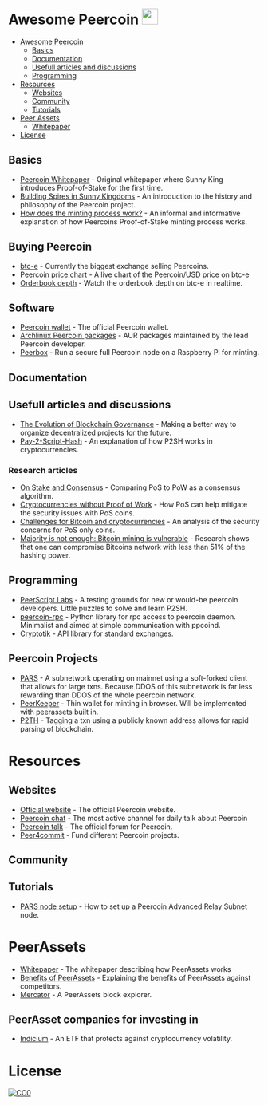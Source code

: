 Awesome Peercoin <img src="https://peercoin.net/assets/img/logos/logo.svg" height="32" width="32">
=============

- [Awesome Peercoin](#awesome-peercoin)
    - [Basics](#basics)
    - [Documentation](#documentation)
    - [Usefull articles and discussions](#usefull-articles-and-discussions)
    - [Programming](#programming)
- [Resources](#resources)
    - [Websites](#websites)
    - [Community](#community)
    - [Tutorials](#tutorials)
- [Peer Assets](#peerassets)
    - [Whitepaper](#whitepaper)
- [License](#license)


## Basics

* [Peercoin Whitepaper](https://peercoin.net/assets/paper/peercoin-paper.pdf) - Original whitepaper where Sunny King introduces Proof-of-Stake for the first time.
* [Building Spires in Sunny Kingdoms](https://medium.com/@Nagalim/building-spires-in-sunny-kingdoms-d126e214dd66) - An introduction to the history and philosophy of the Peercoin project.
* [How does the minting process work?](https://talk.peercoin.net/t/informal-discussion-how-does-the-minting-process-work/2189/56) - An informal and informative explanation of how Peercoins Proof-of-Stake minting process works.

## Buying Peercoin

* [btc-e](https://btc-e.com/) - Currently the biggest exchange selling Peercoins.
* [Peercoin price chart](https://bitcoinwisdom.com/markets/btce/ppcusd) - A live chart of the Peercoin/USD price on btc-e
* [Orderbook depth](https://cryptrader.com/charts/btce/ppc/usd) - Watch the orderbook depth on btc-e in realtime.

## Software
* [Peercoin wallet](https://peercoin.net/wallet) - The official Peercoin wallet.
* [Archlinux Peercoin packages](https://aur.archlinux.org/packages/?K=ammon&SeB=m) - AUR packages maintained by the lead Peercoin developer.
* [Peerbox](http://www.peerbox.me/) - Run a secure full Peercoin node on a Raspberry Pi for minting.

## Documentation

## Usefull articles and discussions

* [The Evolution of Blockchain Governance](https://github.com/slentzen/awesome-peercoin) - Making a better way to organize decentralized projects for the future.
* [Pay-2-Script-Hash](https://medium.com/@hrobeers/p2sh-bitcoin-script-puzzle-explained-26c8cb03ff90) - An explanation of how P2SH works in cryptocurrencies.

### Research articles

* [On Stake and Consensus](https://download.wpsoftware.net/bitcoin/pos.pdf) - Comparing PoS to PoW as a consensus algorithm.
* [Cryptocurrencies without Proof of Work](https://arxiv.org/pdf/1406.5694.pdf) - How PoS can help mitigate the security issues with PoS coins.
* [Challenges for Bitcoin and cryptocurrencies](http://www.ieee-security.org/TC/SP2015/papers-archived/6949a104.pdf) - An analysis of the security concerns for PoS only coins.
* [Majority is not enough: Bitcoin mining is vulnerable](https://arxiv.org/pdf/1311.0243v1.pdf) - Research shows that one can compromise Bitcoins network with less than 51% of the hashing power.

## Programming

* [PeerScript Labs](https://github.com/hrobeers/peerscript-labs) - A testing grounds for new or would-be peercoin developers. Little puzzles to solve and learn P2SH.
* [peercoin-rpc](https://github.com/peerchemist/peercoin_rpc) - Python library for rpc access to peercoin daemon. Minimalist and aimed at simple communication with ppcoind.
* [Cryptotik](https://github.com/peerchemist/cryptotik) - API library for standard exchanges.

## Peercoin Projects

* [PARS](https://talk.peercoin.net/t/ann-peercoin-advanced-relay-subnet-p2sh-update-call-for-minting-power/4003) - A subnetwork operating on mainnet using a soft-forked client that allows for large txns. Because DDOS of this subnetwork is far less rewarding than DDOS of the whole peercoin network.
* [PeerKeeper](https://talk.peercoin.net/t/ann-peerkeeper-backend-implementation-started/3913) - Thin wallet for minting in browser. Will be implemented with peerassets built in.
* [P2TH](http://peerassets.github.io/P2TH/) - Tagging a txn using a publicly known address allows for rapid parsing of blockchain.

# Resources

## Websites

* [Official website](https://peercoin.net/) - The official Peercoin website.
* [Peercoin chat](https://peercoin.chat) - The most active channel for daily talk about Peercoin
* [Peercoin talk](https://talk.peercoin.net/) - The official forum for Peercoin.
* [Peer4commit](https://peer4commit.com/) - Fund different Peercoin projects.

## Community

## Tutorials

* [PARS node setup](https://embeddedthought.com/2016/09/25/peercoin-advanced-relay-subnet-pars-node-setup/) - How to set up a Peercoin Advanced Relay Subnet node.

# PeerAssets

* [Whitepaper](https://peerassets.github.io/WhitePaper/) - The whitepaper describing how PeerAssets works
* [Benefits of PeerAssets](https://medium.com/@Nagalim/the-benefits-of-peerassets-77bad7693925) - Explaining the benefits of PeerAssets against competitors.
* [Mercator](http://137.74.40.81:4000/) - A PeerAssets block explorer.

## PeerAsset companies for investing in

* [Indicium](https://talk.peercoin.net/t/ann-indicium-series-a/4518) - An ETF that protects against cryptocurrency volatility.

# License

[![CC0](http://i.creativecommons.org/p/zero/1.0/88x31.png)](http://creativecommons.org/publicdomain/zero/1.0/)
